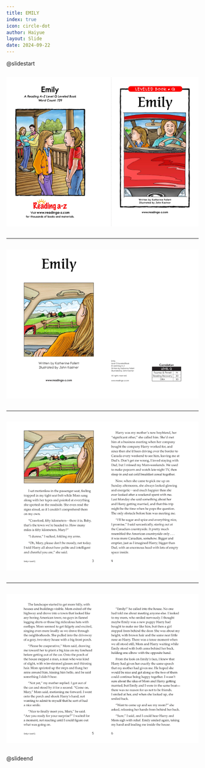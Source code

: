 ```yaml
---
title: EMILY
index: true
icon: circle-dot
author: Haiyue
layout: Slide
date: 2024-09-22
---
```

 
@slidestart

<div style="display:flex">
<div style="flex:1">

![](https://raw.githubusercontent.com/yclord/reading/refs/heads/master/english/Level-Q/EMILY/001.webp)
</div>
<div style="flex:1">

![](https://raw.githubusercontent.com/yclord/reading/refs/heads/master/english/Level-Q/EMILY/002.webp)
</div>
</div>

---

<div style="display:flex">
<div style="flex:1">

![](https://raw.githubusercontent.com/yclord/reading/refs/heads/master/english/Level-Q/EMILY/003.webp)
</div>
<div style="flex:1">

![](https://raw.githubusercontent.com/yclord/reading/refs/heads/master/english/Level-Q/EMILY/004.webp)
</div>
</div>

---

<div style="display:flex">
<div style="flex:1">

![](https://raw.githubusercontent.com/yclord/reading/refs/heads/master/english/Level-Q/EMILY/005.webp)
</div>
<div style="flex:1">

![](https://raw.githubusercontent.com/yclord/reading/refs/heads/master/english/Level-Q/EMILY/006.webp)
</div>
</div>

---

<div style="display:flex">
<div style="flex:1">

![](https://raw.githubusercontent.com/yclord/reading/refs/heads/master/english/Level-Q/EMILY/007.webp)
</div>
<div style="flex:1">

![](https://raw.githubusercontent.com/yclord/reading/refs/heads/master/english/Level-Q/EMILY/008.webp)
</div>
</div>

@slideend